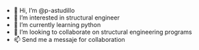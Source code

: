 - 👋 Hi, I’m @p-astudillo
- 👀 I’m interested in structural engineer
- 🌱 I’m currently learning python
- 💞️ I’m looking to collaborate on structural engineering programs
- 📫 Send me a messaje for collaboration

<!---
p-astudillo/p-astudillo is a ✨ special ✨ repository because its `README.md` (this file) appears on your GitHub profile.
You can click the Preview link to take a look at your changes.
--->
